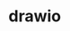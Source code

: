 <link rel="stylesheet" type="text/css" href="https://github.com/domon80501/drawio/blob/master/drawio.css">

# drawio
